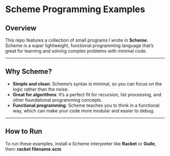 # Scheme Programming Examples

## Overview

This repo features a collection of small programs I wrote in **Scheme**. Scheme is a super lightweight, functional programming language that’s great for learning and solving complex problems with minimal code.

---

## Why Scheme?

- **Simple and clean**: Scheme’s syntax is minimal, so you can focus on the logic rather than the noise.
- **Great for algorithms**: It’s a perfect fit for recursion, list processing, and other foundational programming concepts.
- **Functional programming**: Scheme teaches you to think in a functional way, which can make your code more modular and easier to debug.

---

## How to Run

To run these examples, install a Scheme interpreter like **Racket** or **Guile**, then:
**racket filename.scm**
